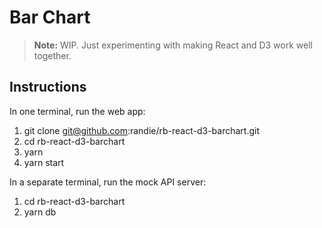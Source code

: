 # Bar Chart

> **Note:** WIP. Just experimenting with making React and D3 work well together.

## Instructions

In one terminal, run the web app:

1. git clone git@github.com:randie/rb-react-d3-barchart.git
2. cd rb-react-d3-barchart
3. yarn
4. yarn start

In a separate terminal, run the mock API server:

1. cd rb-react-d3-barchart
2. yarn db

